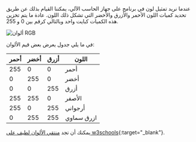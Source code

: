 عندما نريد تمثيل لون في برنامج على جهاز الحاسب الآلي، يمكننا القيام بذلك عن طريق تحديد كميات اللون الأحمر والأزرق والأخضر التي تشكل ذلك اللون. عادة ما يتم تخزين هذه الكميات كبايت واحد وبالتالي كرقم بين 0 و 255.

![ألوان RGB](صور/RGB.gif)

في ما يلي جدول يعرض بعض قيم الألوان:

| أحمر | أخضر | أزرق | اللون      |
| ---- | ---- | ---- | ---------- |
| 255  | 0    | 0    | أحمر       |
| 0    | 255  | 0    | أخضر       |
| 0    | 0    | 255  | أزرق       |
| 255  | 255  | 0    | الأصفر     |
| 255  | 0    | 255  | أرجواني    |
| 0    | 255  | 255  | ازرق سماوي |

يمكنك أن تجد [منتقي الألوان لطيف على w3schools](https://www.w3schools.com/colors/colors_rgb.asp){:target="_blank"}.